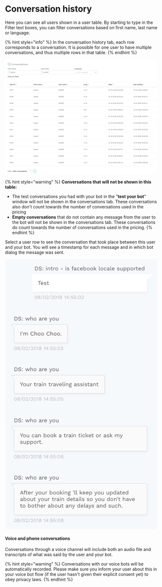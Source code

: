 # Conversation history

Here you can see all users shown in a user table. By starting to type in the Filter text boxes, you can filter conversations based on first name, last name or language.

{% hint style="info" %}
In the conversation history tab, each row corresponds to a conversation. It is possible for one user to have multiple conversations, and thus multiple rows in that table.
{% endhint %}

![](../.gitbook/assets/image%20%28205%29.png)

{% hint style="warning" %}
**Conversations that will not be shown in this table:**

* The test conversations you had with your bot in the "**test your bot**" window will not be shown in the conversations tab. These conversations also don't count towards the number of conversations used in the pricing
* **Empty conversations** that do not contain any message from the user to the bot will not be shown in the conversations tab. These conversations do count towards the number of conversations used in the pricing.
{% endhint %}

Select a user row to see the conversation that took place between this user and your bot. You will see a timestamp for each message and in which bot dialog the message was sent.

![](../.gitbook/assets/image%20%28117%29.png)

#### Voice and phone conversations

Conversations through a voice channel will include both an audio file and transcripts of what was said by the user and your bot.

{% hint style="warning" %}
Conversations with our voice bots will be automatically recorded. Please make sure you inform your user about this in your voice bot flow \(if the user hasn't given their explicit consent yet\) to obey privacy laws.
{% endhint %}

